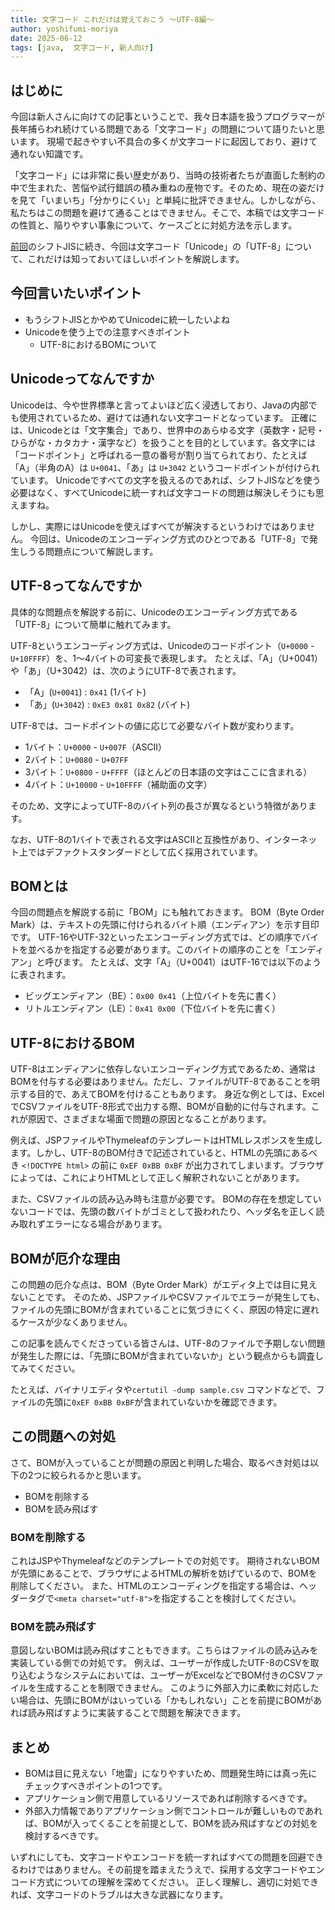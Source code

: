 ```yaml
---
title: 文字コード これだけは覚えておこう ～UTF-8編～
author: yoshifumi-moriya
date: 2025-06-12
tags: [java,  文字コード, 新人向け]
---
```


## はじめに

今回は新人さんに向けての記事ということで、我々日本語を扱うプログラマーが長年捕らわれ続けている問題である「文字コード」の問題について語りたいと思います。
現場で起きやすい不具合の多くが文字コードに起因しており、避けて通れない知識です。

「文字コード」には非常に長い歴史があり、当時の技術者たちが直面した制約の中で生まれた、苦悩や試行錯誤の積み重ねの産物です。そのため、現在の姿だけを見て「いまいち」「分かりにくい」と単純に批評できません。しかしながら、私たちはこの問題を避けて通ることはできません。そこで、本稿では文字コードの性質と、陥りやすい事象について、ケースごとに対処方法を示します。

[前回](/blogs/2024/06/16/moji-code1/)のシフトJISに続き、今回は文字コード「Unicode」の「UTF-8」について、これだけは知っておいてほしいポイントを解説します。

## 今回言いたいポイント

* もうシフトJISとかやめてUnicodeに統一したいよね
* Unicodeを使う上での注意すべきポイント
  * UTF-8におけるBOMについて

## Unicodeってなんですか

Unicodeは、今や世界標準と言ってよいほど広く浸透しており、Javaの内部でも使用されているため、避けては通れない文字コードとなっています。
正確には、Unicodeとは「文字集合」であり、世界中のあらゆる文字（英数字・記号・ひらがな・カタカナ・漢字など）を扱うことを目的としています。各文字には「コードポイント」と呼ばれる一意の番号が割り当てられており、たとえば「A」（半角のA）は `U+0041`、「あ」は `U+3042` というコードポイントが付けられています。
Unicodeですべての文字を扱えるのであれば、シフトJISなどを使う必要はなく、すべてUnicodeに統一すれば文字コードの問題は解決しそうにも思えますね。

しかし、実際にはUnicodeを使えばすべてが解決するというわけではありません。
今回は、Unicodeのエンコーディング方式のひとつである「UTF-8」で発生しうる問題点について解説します。

## UTF-8ってなんですか

具体的な問題点を解説する前に、Unicodeのエンコーディング方式である「UTF-8」について簡単に触れてみます。

UTF-8というエンコーディング方式は、Unicodeのコードポイント（`U+0000` - `U+10FFFF`）を、1〜4バイトの可変長で表現します。
たとえば、「A」（U+0041）や「あ」（U+3042）は、次のようにUTF-8で表されます。

* 「A」(`U+0041`) : `0x41` (1バイト)
* 「あ」(`U+3042`) : `0xE3 0x81 0x82` (バイト)

UTF-8では、コードポイントの値に応じて必要なバイト数が変わります。

* 1バイト：`U+0000` - `U+007F`（ASCII）
* 2バイト：`U+0080` - `U+07FF`
* 3バイト：`U+0800` - `U+FFFF`（ほとんどの日本語の文字はここに含まれる）
* 4バイト：`U+10000` - `U+10FFFF`（補助面の文字）

そのため、文字によってUTF-8のバイト列の長さが異なるという特徴があります。

なお、UTF-8の1バイトで表される文字はASCIIと互換性があり、インターネット上ではデファクトスタンダードとして広く採用されています。

## BOMとは

今回の問題点を解説する前に「BOM」にも触れておきます。
BOM（Byte Order Mark）は、テキストの先頭に付けられるバイト順（エンディアン）を示す目印です。
UTF-16やUTF-32といったエンコーディング方式では、どの順序でバイトを並べるかを指定する必要があります。このバイトの順序のことを「エンディアン」と呼びます。
たとえば、文字「A」（U+0041）はUTF-16では以下のように表されます。

* ビッグエンディアン（BE）：`0x00 0x41`（上位バイトを先に書く）
* リトルエンディアン（LE）：`0x41 0x00`（下位バイトを先に書く）

## UTF-8におけるBOM

UTF-8はエンディアンに依存しないエンコーディング方式であるため、通常はBOMを付与する必要はありません。ただし、ファイルがUTF-8であることを明示する目的で、あえてBOMを付けることもあります。
身近な例としては、ExcelでCSVファイルをUTF-8形式で出力する際、BOMが自動的に付与されます。これが原因で、さまざまな場面で問題の原因となることがあります。

例えば、JSPファイルやThymeleafのテンプレートはHTMLレスポンスを生成します。しかし、UTF-8のBOM付きで記述されていると、HTMLの先頭にあるべき `<!DOCTYPE html>` の前に `0xEF 0xBB 0xBF` が出力されてしまいます。ブラウザによっては、これによりHTMLとして正しく解釈されないことがあります。

また、CSVファイルの読み込み時も注意が必要です。
BOMの存在を想定していないコードでは、先頭の数バイトがゴミとして扱われたり、ヘッダ名を正しく読み取れずエラーになる場合があります。

## BOMが厄介な理由

この問題の厄介な点は、BOM（Byte Order Mark）がエディタ上では目に見えないことです。
そのため、JSPファイルやCSVファイルでエラーが発生しても、ファイルの先頭にBOMが含まれていることに気づきにくく、原因の特定に遅れるケースが少なくありません。

この記事を読んでくださっている皆さんは、UTF-8のファイルで予期しない問題が発生した際には、「先頭にBOMが含まれていないか」という観点からも調査してみてください。

たとえば、バイナリエディタや`certutil -dump sample.csv` コマンドなどで、ファイルの先頭に`0xEF 0xBB 0xBF`が含まれていないかを確認できます。

## この問題への対処

さて、BOMが入っていることが問題の原因と判明した場合、取るべき対処は以下の2つに絞られるかと思います。

* BOMを削除する
* BOMを読み飛ばす

### BOMを削除する

これはJSPやThymeleafなどのテンプレートでの対処です。
期待されないBOMが先頭にあることで、ブラウザによるHTMLの解析を妨げているので、BOMを削除してください。
また、HTMLのエンコーディングを指定する場合は、ヘッダータグで`<meta charset="utf-8">`を指定することを検討してください。

### BOMを読み飛ばす

意図しないBOMは読み飛ばすこともできます。こちらはファイルの読み込みを実装している側での対処です。
例えば、ユーザーが作成したUTF-8のCSVを取り込むようなシステムにおいては、ユーザーがExcelなどでBOM付きのCSVファイルを生成することを制限できません。
このように外部入力に柔軟に対応したい場合は、先頭にBOMがはいっている「かもしれない」ことを前提にBOMがあれば読み飛ばすように実装することで問題を解決できます。

## まとめ

* BOMは目に見えない「地雷」になりやすいため、問題発生時には真っ先にチェックすべきポイントの1つです。
* アプリケーション側で用意しているリソースであれば削除するべきです。
* 外部入力情報でありアプリケーション側でコントロールが難しいものであれば、BOMが入ってくることを前提として、BOMを読み飛ばすなどの対処を検討するべきです。

いずれにしても、文字コードやエンコードを統一すればすべての問題を回避できるわけではありません。その前提を踏まえたうえで、採用する文字コードやエンコード方式についての理解を深めてください。
正しく理解し、適切に対処できれば、文字コードのトラブルは大きな武器になります。
